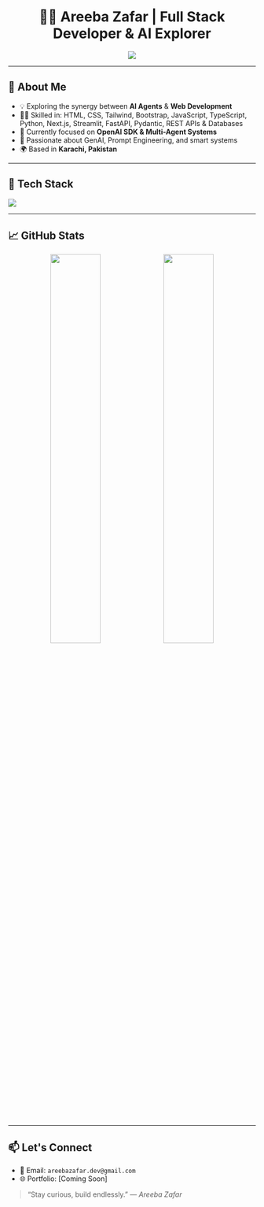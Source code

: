 <h1 align="center">👩‍💻 Areeba Zafar | Full Stack Developer & AI Explorer</h1>

<p align="center">
  <img src="https://readme-typing-svg.herokuapp.com?color=F75C7E&lines=Full+Stack+Dev+%F0%9F%92%BB;Building+AI+Agents+with+OpenAI+SDK+%E2%9A%BD;Lifelong+Learner+%F0%9F%8E%93;Python+%7C+Next.js+%7C+TypeScript+Lover+%F0%9F%92%96" />
</p>

---

## 💫 About Me

- 💡 Exploring the synergy between **AI Agents** & **Web Development**
- 👩‍💻 Skilled in: HTML, CSS, Tailwind, Bootstrap, JavaScript, TypeScript, Python, Next.js, Streamlit, FastAPI, Pydantic, REST APIs & Databases
- 🤖 Currently focused on **OpenAI SDK & Multi-Agent Systems**
- 🧠 Passionate about GenAI, Prompt Engineering, and smart systems
- 🌍 Based in **Karachi, Pakistan**

---

## 🚀 Tech Stack

<img src="https://skillicons.dev/icons?i=html,css,bootstrap,tailwind,javascript,typescript,react,nextjs,python,fastapi,streamlit,mysql,vscode,github" />

---

## 📈 GitHub Stats

<p align="center">
  <img src="https://github-readme-stats.vercel.app/api?username=areeba-githubID&show_icons=true&theme=tokyonight" width="45%" />
  <img src="https://github-readme-streak-stats.herokuapp.com/?user=areeba-githubID&theme=tokyonight" width="45%" />
</p>

---

## 📫 Let's Connect

- 💼 Email: `areebazafar.dev@gmail.com`
- 🌐 Portfolio: [Coming Soon]

> “Stay curious, build endlessly.” — *Areeba Zafar*

